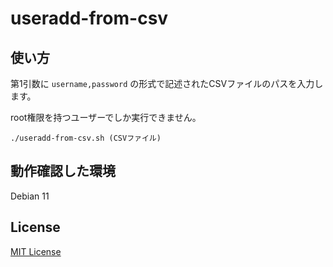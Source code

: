 # useradd-from-csv

## 使い方

第1引数に `username,password` の形式で記述されたCSVファイルのパスを入力します。

root権限を持つユーザーでしか実行できません。

```
./useradd-from-csv.sh (CSVファイル)
```
## 動作確認した環境

Debian 11

## License

[MIT License](./LICENSE)
